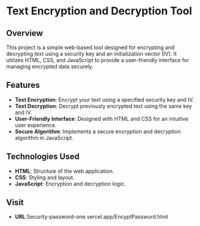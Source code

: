 # Text Encryption and Decryption Tool

## Overview

This project is a simple web-based tool designed for encrypting and decrypting text using a security key and an initialization vector (IV). It utilizes HTML, CSS, and JavaScript to provide a user-friendly interface for managing encrypted data securely.

## Features

- **Text Encryption**: Encrypt your text using a specified security key and IV.
- **Text Decryption**: Decrypt previously encrypted text using the same key and IV.
- **User-Friendly Interface**: Designed with HTML and CSS for an intuitive user experience.
- **Secure Algorithm**: Implements a secure encryption and decryption algorithm in JavaScript.

## Technologies Used

- **HTML**: Structure of the web application.
- **CSS**: Styling and layout.
- **JavaScript**: Encryption and decryption logic.

## Visit
- **URL**:Security-password-one.vercel.app/EncyptPassword.html
